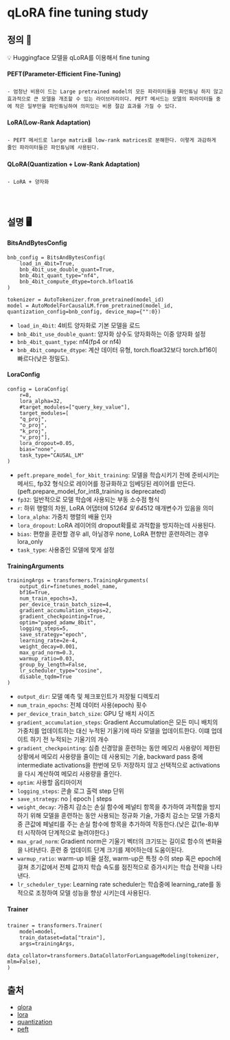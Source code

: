 # qLoRA fine tuning study

## 정의 📝

💡 Huggingface 모델을 qLoRA를 이용해서 fine tuning

#### PEFT(Parameter-Efficient Fine-Tuning)
###
    
    - 엄청난 비용이 드는 Large pretrained model의 모든 파라미터들을 파인튜닝 하지 않고 효과적으로 큰 모델을 개조할 수 있는 라이브러리이다. PEFT 메서드는 모델의 파라미터들 중에 작은 일부만을 파인튜닝하여 의미있는 비용 절감 효과를 가질 수 있다.

###

#### LoRA(Low-Rank Adaptation)
###

    - PEFT 메서드로 large matrix를 low-rank matrices로 분해한다. 이렇게 과감하게 줄인 파라미터들은 파인튜닝에 사용된다.

###

#### QLoRA(Quantization + Low-Rank Adaptation)
###

    - LoRA + 양자화

###

<br />


## 설명 🖥️

#### BitsAndBytesConfig

    bnb_config = BitsAndBytesConfig(
        load_in_4bit=True,
        bnb_4bit_use_double_quant=True,
        bnb_4bit_quant_type="nf4",
        bnb_4bit_compute_dtype=torch.bfloat16
    )

    tokenizer = AutoTokenizer.from_pretrained(model_id)
    model = AutoModelForCausalLM.from_pretrained(model_id, quantization_config=bnb_config, device_map={"":0})

- `load_in_4bit`: 4비트 양자화로 기본 모델을 로드
- `bnb_4bit_use_double_quant`: 양자화 상수도 양자화하는 이중 양자화 설정
- `bnb_4bit_quant_type`: nf4(fp4 or nf4)
- `bnb_4bit_compute_dtype`: 계산 데이터 유형, torch.float32보다 torch.bf16이 빠르다(낮은 정밀도).

#### LoraConfig

    config = LoraConfig(
        r=8,
        lora_alpha=32,
        #target_modules=["query_key_value"],
        target_modules=[
        "q_proj",
        "o_proj",
        "k_proj",
        "v_proj"],
        lora_dropout=0.05,
        bias="none",
        task_type="CAUSAL_LM"
    )   

- `peft.prepare_model_for_kbit_training`: 모델을 학습시키기 전에 준비시키는 메서드, fp32 형식으로 레이어를 정규화하고  임베딩된 레이어를 만든다. (peft.prepare_model_for_int8_training is deprecated)
- `fp32`: 일반적으로 모델 학습에 사용되는 부동 소수점 형식
- `r`: 하위 행렬의 차원, LoRA 어댑터에 512*64 및 64*512 매개변수가 있음을 의미
- `lora_alpha`: 가중치 행렬의 배율 인자
- `lora_dropout`: LoRA 레이어의 dropout확률로 과적합을 방지하는데 사용된다.
- `bias`: 편향을 훈련할 경우 all, 아닐경우 none, LoRA 편향만 훈련하려는 경우 lora_only
- `task_type`: 사용중인 모델에 맞게 설정

#### TrainingArguments

    trainingArgs = transformers.TrainingArguments(
        output_dir=finetunes_model_name,
        bf16=True,
        num_train_epochs=3,
        per_device_train_batch_size=4,
        gradient_accumulation_steps=2,
        gradient_checkpointing=True,
        optim="paged_adamw_8bit",
        logging_steps=5,
        save_strategy="epoch",
        learning_rate=2e-4,
        weight_decay=0.001,
        max_grad_norm=0.3,
        warmup_ratio=0.03,
        group_by_length=False,
        lr_scheduler_type="cosine",
        disable_tqdm=True
    )

- `output_dir`: 모델 예측 및 체크포인트가 저장될 디렉토리
- `num_train_epochs`: 전체 데이터 사용(epoch) 횟수
- `per_device_train_batch_size`: GPU 당 배치 사이즈
- `gradient_accumulation_steps`: Gradient Accumulation은 모든 미니 배치의 가중치를 업데이트하는 대신 누적된 기울기에 따라 모델을 업데이트한다. 이떄 업데이트 하기 전 누적되는 기울기의 개수
- `gradient_checkpointing`: 심층 신경망을 훈련하는 동안 메모리 사용량이 제한된 상황에서 메모리 사용량을 줄이는 데 사용되는 기술, backward pass 중에 intermediate activations을 한번에 모두 저장하지 않고 선택적으로 activations을 다시 계산하여 메모리 사용량을 줄인다.
- `optim`: 사용할 옵티마이저
- `logging_steps`: 콘솔 로그 출력 step 단위
- `save_strategy`: no | epoch | steps
- `weight_decay`: 가중치 감소는 손실 함수에 페널티 항목을 추가하여 과적합을 방지하기 위해 모델을 훈련하는 동안 사용되는 정규화 기술, 가중치 감소는 모델 가중치 중 큰값에 페널티를 주는 손실 함수에 항목을 추가하여 작동한다.(낮은 값(1e-8)부터 시작하여 단계적으로 늘려야한다.)
- `max_grad_norm`: Gradient norm은 기울기 벡터의 크기또는 길이로 함수의 변화율을 나타낸다. 훈련 중 업데이트 단계 크기를 제어하는데 도움이된다.
- `warmup_ratio`: warm-up 비율 설정, warm-up은 특정 수의 step 혹은 epoch에 걸쳐 초기값에서 전체 값까지 학습 속도를 점진적으로 증가시키는 학습 전략을 나타낸다.
- `lr_scheduler_type`: Learning rate scheduler는 학습중에 learning_rate를 동적으로 조정하여 모델 성능을 향상 시키는데 사용된다.

#### Trainer
###

    trainer = transformers.Trainer(
        model=model,
        train_dataset=data["train"],
        args=trainingArgs,
        data_collator=transformers.DataCollatorForLanguageModeling(tokenizer, mlm=False),
    )

###

## 출처
- [qlora](https://abvijaykumar.medium.com/fine-tuning-llm-parameter-efficient-fine-tuning-peft-lora-qlora-part-2-d8e23877ac6f)
- [lora](https://huggingface.co/docs/peft/main/en/package_reference/lora)
- [quantization](https://huggingface.co/docs/transformers/main_classes/quantization)
- [peft](https://huggingface.co/docs/peft/main/en/package_reference/peft_model)